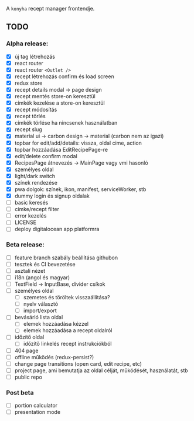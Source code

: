 A `konyha` recept manager frontendje.

## TODO

### Alpha release:

- [x] új tag létrehozás
- [x] react router
- [x] react router `<Outlet />`
- [x] recept létrehozás confirm és load screen
- [x] redux store
- [x] recept details modal -> page design
- [x] recept mentés store-on keresztül
- [x] címkék kezelése a store-on keresztül
- [x] recept módosítás
- [x] recept törlés
- [x] címkék törlése ha nincsenek használatban
- [x] recept slug
- [x] material ui -> carbon design -> material (carbon nem az igazi)
- [x] topbar for edit/add/details: vissza, oldal cime, action
- [x] topbar hozzáadása EditRecipePage-re
- [x] edit/delete confirm modal
- [x] RecipesPage átnevezés -> MainPage vagy vmi hasonló
- [x] személyes oldal
- [x] light/dark switch
- [x] színek rendezése
- [x] pwa dolgok: színek, ikon, manifest, serviceWorker, stb
- [x] dummy login és signup oldalak
- [ ] basic keresés
- [ ] címke/recept filter
- [ ] error kezelés
- [ ] LICENSE
- [ ] deploy digitalocean app platformra

### Beta release:

- [ ] feature branch szabály beállítása githubon
- [ ] tesztek és CI bevezetése
- [ ] asztali nézet
- [ ] i18n (angol és magyar)
- [ ] TextField -> InputBase, divider csíkok
- [ ] személyes oldal
  - [ ] szemetes és töröltek visszaállítása?
  - [ ] nyelv választó
  - [ ] import/export
- [ ] bevásárló lista oldal
  - [ ] elemek hozzáadása kézzel
  - [ ] elemek hozzáadása a recept oldalról
- [ ] időzítő oldal
  - [ ] időzítő linkelés recept instrukciókból
- [ ] 404 page
- [ ] offline működés (redux-persist?)
- [ ] change page transitions (open card, edit recipe, etc)
- [ ] project page, ami bemutatja az oldal célját, működését, használatát, stb
- [ ] public repo

### Post beta

- [ ] portion calculator
- [ ] presentation mode
